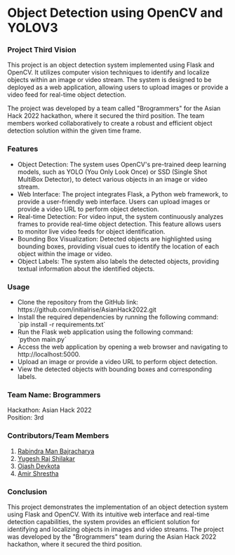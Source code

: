 # Object Detection using OpenCV and YOLOV3

### Project Third Vision
This project is an object detection system implemented using Flask and OpenCV. It utilizes computer vision techniques to identify and localize objects within an image or video stream. The system is designed to be deployed as a web application, allowing users to upload images or provide a video feed for real-time object detection.

The project was developed by a team called "Brogrammers" for the Asian Hack 2022 hackathon, where it secured the third position. The team members worked collaboratively to create a robust and efficient object detection solution within the given time frame.
### Features
<ul>
<li>Object Detection: The system uses OpenCV's pre-trained deep learning models, such as YOLO (You Only Look Once) or SSD (Single Shot MultiBox Detector), to detect various objects in an image or video stream.
<li>Web Interface: The project integrates Flask, a Python web framework, to provide a user-friendly web interface. Users can upload images or provide a video URL to perform object detection.
<li>Real-time Detection: For video input, the system continuously analyzes frames to provide real-time object detection. This feature allows users to monitor live video feeds for object identification.
<li>Bounding Box Visualization: Detected objects are highlighted using bounding boxes, providing visual cues to identify the location of each object within the image or video.
<li>Object Labels: The system also labels the detected objects, providing textual information about the identified objects.
</ul>

### Usage
<ul>
<li>Clone the repository from the GitHub link: https://github.com/initialrise/AsianHack2022.git
<li>Install the required dependencies by running the following command:</br>
`pip install -r requirements.txt`
<li>Run the Flask web application using the following command:</br>
`python main.py`
<li>Access the web application by opening a web browser and navigating to http://localhost:5000.
<li>Upload an image or provide a video URL to perform object detection.
<li>View the detected objects with bounding boxes and corresponding labels.
</ul>

### Team Name: Brogrammers<br>
Hackathon: Asian Hack 2022<br>
Position: 3rd

### Contributors/Team Members
1. [Rabindra Man Bajracharya](https://www.github.com/initialrise)
2. [Yugesh Raj Shilakar](https://www.github.com/yugesh-shilakar)
3. [Ojash Devkota](https://www.github.com/Ojash042)
4. [Amir Shrestha](https://www.github.com/sthaamir57)

### Conclusion
This project demonstrates the implementation of an object detection system using Flask and OpenCV. With its intuitive web interface and real-time detection capabilities, the system provides an efficient solution for identifying and localizing objects in images and video streams. The project was developed by the "Brogrammers" team during the Asian Hack 2022 hackathon, where it secured the third position.
  
